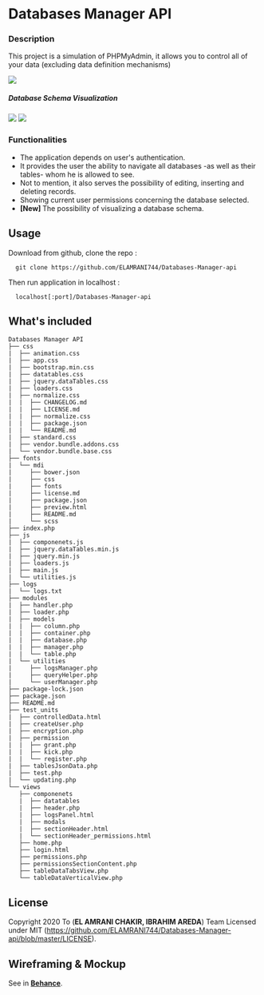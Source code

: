 # Databases Manager API

<h3>Description</h3>
<p>This project is a simulation of PHPMyAdmin, it allows you to control all of your data (excluding data definition mechanisms)</p>

![](https://i.imgur.com/QDV1Kzq.png)

<h5>Database Schema Visualization</h5>

![](https://i.imgur.com/8hfwPXP.png)
![](https://i.imgur.com/wR6mgGq.png)

<h3>Functionalities</h3>

<ul>
  <li>The application depends on user's authentication.</li>
  <li>It provides the user the ability to navigate all databases -as well as their tables- whom he is allowed to see.</li>
  <li>Not to mention, it also serves the possibility of editing, inserting and deleting records.</li>
  <li>Showing current user permissions concerning the database selected.</li>
  <li><b>[New] </b>The possibility of visualizing a database schema.</li>
</ul>

## Usage

Download from github, clone the repo :

```console
  git clone https://github.com/ELAMRANI744/Databases-Manager-api
```

Then run application in localhost :

```
  localhost[:port]/Databases-Manager-api
```

## What's included

```
Databases Manager API
├── css
|  ├── animation.css
|  ├── app.css
|  ├── bootstrap.min.css
|  ├── datatables.css
|  ├── jquery.dataTables.css
|  ├── loaders.css
|  ├── normalize.css
|  |  ├── CHANGELOG.md
|  |  ├── LICENSE.md
|  |  ├── normalize.css
|  |  ├── package.json
|  |  └── README.md
|  ├── standard.css
|  ├── vendor.bundle.addons.css
|  └── vendor.bundle.base.css
├── fonts
|  └── mdi
|     ├── bower.json
|     ├── css
|     ├── fonts
|     ├── license.md
|     ├── package.json
|     ├── preview.html
|     ├── README.md
|     └── scss
├── index.php
├── js
|  ├── componenets.js
|  ├── jquery.dataTables.min.js
|  ├── jquery.min.js
|  ├── loaders.js
|  ├── main.js
|  └── utilities.js
├── logs
|  └── logs.txt
├── modules
|  ├── handler.php
|  ├── loader.php
|  ├── models
|  |  ├── column.php
|  |  ├── container.php
|  |  ├── database.php
|  |  ├── manager.php
|  |  └── table.php
|  └── utilities
|     ├── logsManager.php
|     ├── queryHelper.php
|     └── userManager.php
├── package-lock.json
├── package.json
├── README.md
├── test_units
|  ├── controlledData.html
|  ├── createUser.php
|  ├── encryption.php
|  ├── permission
|  |  ├── grant.php
|  |  ├── kick.php
|  |  └── register.php
|  ├── tablesJsonData.php
|  ├── test.php
|  └── updating.php
└── views
   ├── componenets
   |  ├── datatables
   |  ├── header.php
   |  ├── logsPanel.html
   |  ├── modals
   |  ├── sectionHeader.html
   |  └── sectionHeader_permissions.html
   ├── home.php
   ├── login.html
   ├── permissions.php
   ├── permissionsSectionContent.php
   ├── tableDataTabsView.php
   └── tableDataVerticalView.php
```

## License

Copyright 2020 To (<b>EL AMRANI CHAKIR, IBRAHIM AREDA</b>) Team Licensed under MIT (https://github.com/ELAMRANI744/Databases-Manager-api/blob/master/LICENSE).

## Wireframing & Mockup

See in **[Behance](https://www.behance.net/gallery/90446911/Databases-Manager-API)**.


